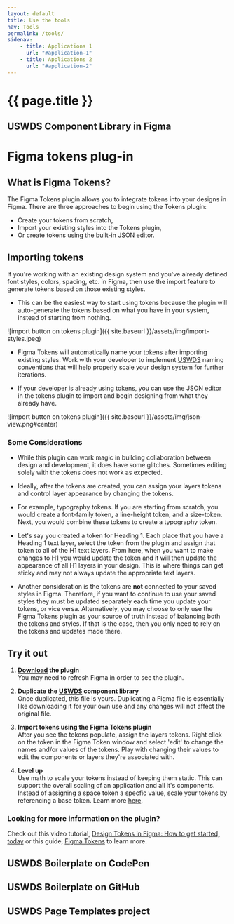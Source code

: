 ```yaml
---
layout: default
title: Use the tools
nav: Tools
permalink: /tools/
sidenav:
    - title: Applications 1
      url: "#application-1"
    - title: Applications 2
      url: "#application-2"
---
```

# {{ page.title }}

## USWDS Component Library in Figma

# Figma tokens plug-in
## What is Figma Tokens?
The Figma Tokens plugin allows you to integrate tokens into your designs in Figma. There are three approaches to begin using the Tokens plugin:
-  Create your tokens from scratch, 
- Import your existing styles into the Tokens plugin, 
- Or create tokens using the built-in JSON editor. 

## Importing tokens
If you're working with an existing design system and you've already defined font styles, colors, spacing, etc. in Figma, then use the import feature to generate tokens based on those existing styles. 
- This can be the easiest way to start using tokens because the plugin will auto-generate the tokens based on what you have in your system, instead of starting from nothing. 

![import button on tokens plugin]({{ site.baseurl }}/assets/img/import-styles.jpeg)

- Figma Tokens will automatically name your tokens after importing existing styles. Work with your developer to implement [USWDS](https://designsystem.digital.gov/design-tokens/) naming conventions that will help properly scale your design system for further iterations. 

- If your developer is already using tokens, you can use the JSON editor in the tokens plugin to import and begin designing from what they already have. 

![import button on tokens plugin]({{ site.baseurl }}/assets/img/json-view.png#center)

### Some Considerations
- While this plugin can work magic in building collaboration between design and development, it does have some glitches. Sometimes editing solely with the tokens does not work as expected. 

- Ideally, after the tokens are created, you can assign your layers tokens and control layer appearance by changing the tokens. 

- For example, typography tokens. If you are starting from scratch, you would create a font-family token, a line-height token, and a size-token. Next, you would combine these tokens to create a typography token. 

- Let's say you created a token for Heading 1. Each place that you have a Heading 1 text layer, select the token from the plugin and assign that token to all of the H1 text layers. From here, when you want to make changes to H1 you would update the token and it will then update the appearance of all H1 layers in your design. This is where things can get sticky and may not always update the appropriate text layers. 

- Another consideration is the tokens are **not** connected to your saved styles in Figma. Therefore, if you want to continue to use your saved styles they must be updated separately each time you update your tokens, or vice versa. Alternatively, you may choose to only use the Figma Tokens plugin as your source of truth instead of balancing both the tokens and styles. If that is the case, then you only need to rely on the tokens and updates made there. 

## Try it out
1. **[Download](https://docs.tokens.studio/) the plugin**<br/> 
You may need to refresh Figma in order to see the plugin.  

2. **Duplicate the [USWDS](https://www.figma.com/community/file/817531077036545462) component library**<br/>
Once duplicated, this file is yours. Duplicating a Figma file is essentially like downloading it for your own use and any changes will not affect the original file. 

3. **Import tokens using the Figma Tokens plugin**<br/> 
After you see the tokens populate, assign the layers tokens. Right click on the token in the Figma Token window and select 'edit' to change the names and/or values of the tokens. Play with changing their values to edit the components or layers they're associated with. 

4. **Level up**<br/>
Use math to scale your tokens instead of keeping them static. This can support the overall scaling of an application and all it's components. Instead of assigning a space token a specfic value, scale your tokens by referencing a base token. Learn more [here](https://docs.tokens.studio/tokens/using-math). 

### Looking for more information on the plugin? 
Check out this video tutorial, [Design Tokens in Figma: How to get started, today](https://youtu.be/Ka1I5TphDb0) or this guide, [Figma Tokens](https://docs.tokens.studio/) to learn more. 

## USWDS Boilerplate on CodePen

## USWDS Boilerplate on GitHub

## USWDS Page Templates project